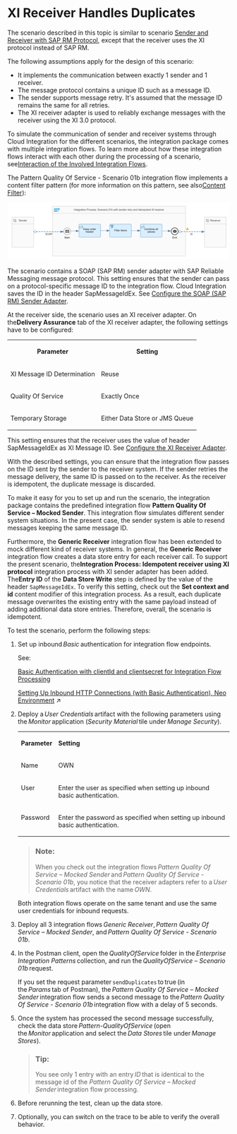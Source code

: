 <!-- loiofcf026b6af6c4c7aba466e3b73f5fc49 -->

# XI Receiver Handles Duplicates

The scenario described in this topic is similar to scenario [Sender and Receiver with SAP RM Protocol](https://help.sap.com/docs/integration-suite/sap-integration-suite/sender-and-receiver-with-sap-rm-protocol), except that the receiver uses the XI protocol instead of SAP RM.

The following assumptions apply for the design of this scenario:

-   It implements the communication between exactly 1 sender and 1 receiver.
-   The message protocol contains a unique ID such as a message ID.
-   The sender supports message retry. It's assumed that the message ID remains the same for all retries.
-   The XI receiver adapter is used to reliably exchange messages with the receiver using the XI 3.0 protocol.

To simulate the communication of sender and receiver systems through Cloud Integration for the different scenarios, the integration package comes with multiple integration flows. To learn more about how these integration flows interact with each other during the processing of a scenario, see[Interaction of the Involved Integration Flows](https://help.sap.com/docs/cloud-integration/sap-cloud-integration/interaction-of-involved-integration-flows).

The Pattern Quality Of Service - Scenario 01b integration flow implements a content filter pattern \(for more information on this pattern, see also[Content Filter](https://help.sap.com/docs/integration-suite/sap-integration-suite/content-filter)\):

![](images/PatternQualityOfService_Scenario01b_6256c0d.png)

The scenario contains a SOAP \(SAP RM\) sender adapter with SAP Reliable Messaging message protocol. This setting ensures that the sender can pass on a protocol-specific message ID to the integration flow. Cloud Integration saves the ID in the header SapMessageIdEx. See [Configure the SOAP \(SAP RM\) Sender Adapter](https://help.sap.com/docs/cloud-integration/sap-cloud-integration/configure-soap-sap-rm-sender-adapter).

At the receiver side, the scenario uses an XI receiver adapter. On the**Delivery Assurance** tab of the XI receiver adapter, the following settings have to be configured:


<table>
<tr>
<th valign="top">

Parameter

</th>
<th valign="top">

Setting

</th>
</tr>
<tr>
<td valign="top">

XI Message ID Determination

</td>
<td valign="top">

Reuse

</td>
</tr>
<tr>
<td valign="top">

Quality Of Service

</td>
<td valign="top">

Exactly Once

</td>
</tr>
<tr>
<td valign="top">

Temporary Storage

</td>
<td valign="top">

Either Data Store or JMS Queue

</td>
</tr>
</table>

This setting ensures that the receiver uses the value of header SapMessageIdEx as XI Message ID. See [Configure the XI Receiver Adapter](https://help.sap.com/docs/integration-suite/sap-integration-suite/configure-xi-receiver-adapter).

With the described settings, you can ensure that the integration flow passes on the ID sent by the sender to the receiver system. If the sender retries the message delivery, the same ID is passed on to the receiver. As the receiver is idempotent, the duplicate message is discarded.

To make it easy for you to set up and run the scenario, the integration package contains the predefined integration flow **Pattern Quality Of Service – Mocked Sender**. This integration flow simulates different sender system situations. In the present case, the sender system is able to resend messages keeping the same message ID.

Furthermore, the **Generic Receiver** integration flow has been extended to mock different kind of receiver systems. In general, the **Generic Receiver** integration flow creates a data store entry for each receiver call. To support the present scenario, the**Integration Process: Idempotent receiver using XI protocol** integration process with XI sender adapter has been added. The**Entry ID** of the **Data Store Write** step is defined by the value of the header `SapMessageIdEx`. To verify this setting, check out the **Set context and id** content modifier of this integration process. As a result, each duplicate message overwrites the existing entry with the same payload instead of adding additional data store entries. Therefore, overall, the scenario is idempotent.

To test the scenario, perform the following steps:

1.  Set up inbound *Basic* authentication for integration flow endpoints.

    See:

    [Basic Authentication with clientId and clientsecret for Integration Flow Processing](../40-RemoteSystems/basic-authentication-with-clientid-and-clientsecret-for-integration-flow-processing-647eeb3.md)

    [Setting Up Inbound HTTP Connections (with Basic Authentication), Neo Environment](https://help.sap.com/viewer/368c481cd6954bdfa5d0435479fd4eaf/IAT/en-US/391c45cfcd0f4435952ab085283b7f7d.html "") :arrow_upper_right: 

2.  Deploy a *User Credentials* artifact with the following parameters using the *Monitor* application \(*Security Material* tile under *Manage Security*\).


    <table>
    <tr>
    <th valign="top">

    Parameter
    
    </th>
    <th valign="top">

    Setting
    
    </th>
    </tr>
    <tr>
    <td valign="top">
    
    Name
    
    </td>
    <td valign="top">
    
    OWN
    
    </td>
    </tr>
    <tr>
    <td valign="top">
    
    User
    
    </td>
    <td valign="top">
    
    Enter the user as specified when setting up inbound basic authentication.
    
    </td>
    </tr>
    <tr>
    <td valign="top">
    
    Password
    
    </td>
    <td valign="top">
    
    Enter the password as specified when setting up inbound basic authentication.
    
    </td>
    </tr>
    </table>
    
    > ### Note:  
    > When you check out the integration flows *Pattern Quality Of Service – Mocked Sender* and *Pattern Quality Of Service - Scenario 01b*, you notice that the receiver adapters refer to a *User Credentials* artifact with the name *OWN*.

    Both integration flows operate on the same tenant and use the same user credentials for inbound requests.

3.  Deploy all 3 integration flows *Generic Receiver*, *Pattern Quality Of Service – Mocked Sender*, and *Pattern Quality Of Service - Scenario 01b*.
4.  In the Postman client, open the *QualityOfService* folder in the *Enterprise Integration Patterns* collection, and run the *QualityOfService – Scenario 01b* request.

    If you set the request parameter `sendDuplicates` to true \(in the *Params* tab of Postman\), the *Pattern Quality Of Service – Mocked Sender* integration flow sends a second message to the *Pattern Quality Of Service - Scenario 01b* integration flow with a delay of 5 seconds.

5.  Once the system has processed the second message successfully, check the data store *Pattern-QualityOfService* \(open the *Monitor* application and select the *Data Stores* tile under *Manage Stores*\).

    > ### Tip:  
    > You see only 1 entry with an entry *ID* that is identical to the message id of the *Pattern Quality Of Service – Mocked Sender* integration flow processing.

6.  Before rerunning the test, clean up the data store.

7.  Optionally, you can switch on the trace to be able to verify the overall behavior.

